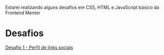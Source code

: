 Estarei realizando alguns desafios em CSS, HTML e JavaScript básico da Frontend Mentor
# Desafios
<a href="niveis/novato/d001/social-links-profile-main/index.html">Desafio 1 - Perfil de links sociais</a>